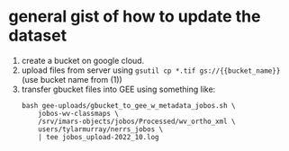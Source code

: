 # general gist of how to update the dataset
1. create a bucket on google cloud.
2. upload files from server using `gsutil cp *.tif gs://{{bucket_name}}` (use bucket name from (1))
3. transfer gbucket files into GEE using something like:
    ```
    bash gee-uploads/gbucket_to_gee_w_metadata_jobos.sh \
        jobos-wv-classmaps \
        /srv/imars-objects/jobos/Processed/wv_ortho_xml \
        users/tylarmurray/nerrs_jobos \
        | tee jobos_upload-2022_10.log
    ```
